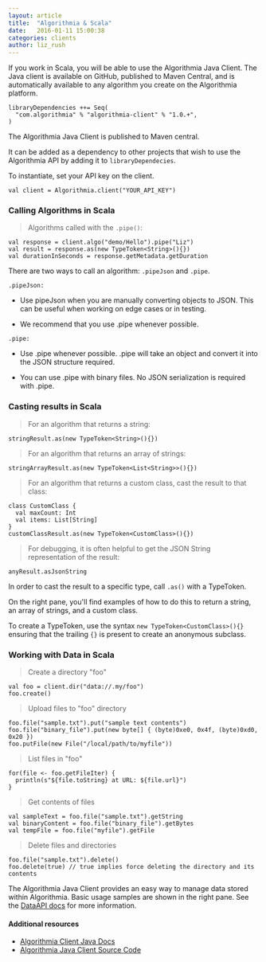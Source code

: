 ```yaml
---
layout: article
title:  "Algorithmia & Scala"
date:   2016-01-11 15:00:38
categories: clients
author: liz_rush
---
```



If you work in Scala, you will be able to use the Algorithmia Java Client. The Java client is available on GitHub, published to Maven Central, and is automatically available to any algorithm you create on the Algorithmia platform.

```
libraryDependencies ++= Seq(
  "com.algorithmia" % "algorithmia-client" % "1.0.+",
)
```

The Algorithmia Java Client is published to Maven central.

It can be added as a dependency to other projects that wish to use the Algorithmia API by adding it to `libraryDependecies`.

To instantiate, set your API key on the client.

`val client = Algorithmia.client("YOUR_API_KEY")`

### Calling Algorithms in Scala

> Algorithms called with the `.pipe()`:

```
val response = client.algo("demo/Hello").pipe("Liz")
val result = response.as(new TypeToken<String>(){})
val durationInSeconds = response.getMetadata.getDuration
```

There are two ways to call an algorithm: `.pipeJson` and `.pipe`.

`.pipeJson:`

* Use pipeJson when you are manually converting objects to JSON. This can be useful when working on edge cases or in testing.

* We recommend that you use .pipe whenever possible.

`.pipe:`

* Use .pipe whenever possible. .pipe will take an object and convert it into the JSON structure required.

* You can use .pipe with binary files. No JSON serialization is required with .pipe.

### Casting results in Scala

> For an algorithm that returns a string:

```
stringResult.as(new TypeToken<String>(){})
```

> For an algorithm that returns an array of strings:

```
stringArrayResult.as(new TypeToken<List<String>>(){})
```

> For an algorithm that returns a custom class, cast the result to that class:

```
class CustomClass {
  val maxCount: Int
  val items: List[String]
}
customClassResult.as(new TypeToken<CustomClass>(){})
```

> For debugging, it is often helpful to get the JSON String representation of the result:

```
anyResult.asJsonString
```

In order to cast the result to a specific type, call `.as()` with a TypeToken.

On the right pane, you'll find examples of how to do this to return a string, an array of strings, and a custom class.

<aside class="notice">
  To create a TypeToken, use the syntax <code>new TypeToken&lt;CustomClass&gt;(){}</code> ensuring that the trailing <code>{}</code> is present to create an anonymous subclass.
</aside>

### Working with Data in Scala

> Create a directory "foo"

```
val foo = client.dir("data://.my/foo")
foo.create()
```

> Upload files to "foo" directory

```
foo.file("sample.txt").put("sample text contents")
foo.file("binary_file").put(new byte[] { (byte)0xe0, 0x4f, (byte)0xd0, 0x20 })
foo.putFile(new File("/local/path/to/myfile"))
```

> List files in "foo"

```
for(file <- foo.getFileIter) {
  println(s"${file.toString} at URL: ${file.url}")
}
```

> Get contents of files

```
val sampleText = foo.file("sample.txt").getString
val binaryContent = foo.file("binary_file").getBytes
val tempFile = foo.file("myfile").getFile
```

> Delete files and directories

```
foo.file("sample.txt").delete()
foo.delete(true) // true implies force deleting the directory and its contents
```

The Algorithmia Java Client provides an easy way to manage data stored within Algorithmia. Basic usage samples are shown in the right pane. See the [DataAPI docs](../data.md) for more information.

#### Additional resources

* <a href="http://www.javadoc.io/doc/com.algorithmia/algorithmia-client/1.0.3">Algorithmia Client Java Docs <i class="fa fa-external-link"></i></a>
* <a href="https://github.com/algorithmiaio/algorithmia-java">Algorithmia Java Client Source Code<i class="fa fa-external-link"></i></a>